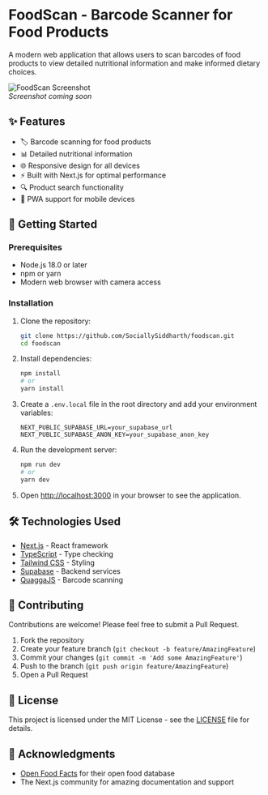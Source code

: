 # FoodScan - Barcode Scanner for Food Products

A modern web application that allows users to scan barcodes of food products to view detailed nutritional information and make informed dietary choices.

![FoodScan Screenshot](https://via.placeholder.com/800x400?text=FoodScan+App+Screenshot)  
*Screenshot coming soon*

## ✨ Features

- 🏷️ Barcode scanning for food products
- 📊 Detailed nutritional information
- 🌐 Responsive design for all devices
- ⚡ Built with Next.js for optimal performance
- 🔍 Product search functionality
- 📱 PWA support for mobile devices

## 🚀 Getting Started

### Prerequisites

- Node.js 18.0 or later
- npm or yarn
- Modern web browser with camera access

### Installation

1. Clone the repository:
   ```bash
   git clone https://github.com/SociallySiddharth/foodscan.git
   cd foodscan
   ```

2. Install dependencies:
   ```bash
   npm install
   # or
   yarn install
   ```

3. Create a `.env.local` file in the root directory and add your environment variables:
   ```env
   NEXT_PUBLIC_SUPABASE_URL=your_supabase_url
   NEXT_PUBLIC_SUPABASE_ANON_KEY=your_supabase_anon_key
   ```

4. Run the development server:
   ```bash
   npm run dev
   # or
   yarn dev
   ```

5. Open [http://localhost:3000](http://localhost:3000) in your browser to see the application.

## 🛠️ Technologies Used

- [Next.js](https://nextjs.org/) - React framework
- [TypeScript](https://www.typescriptlang.org/) - Type checking
- [Tailwind CSS](https://tailwindcss.com/) - Styling
- [Supabase](https://supabase.com/) - Backend services
- [QuaggaJS](https://serratus.github.io/quaggaJS/) - Barcode scanning

## 🤝 Contributing

Contributions are welcome! Please feel free to submit a Pull Request.

1. Fork the repository
2. Create your feature branch (`git checkout -b feature/AmazingFeature`)
3. Commit your changes (`git commit -m 'Add some AmazingFeature'`)
4. Push to the branch (`git push origin feature/AmazingFeature`)
5. Open a Pull Request

## 📄 License

This project is licensed under the MIT License - see the [LICENSE](LICENSE) file for details.

## 🙏 Acknowledgments

- [Open Food Facts](https://world.openfoodfacts.org/) for their open food database
- The Next.js community for amazing documentation and support
